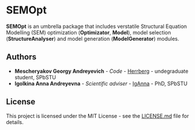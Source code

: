 # SEMOpt

**SEMOpt** is an umbrella package that includes verstatile Structural Equation Modelling (SEM) optimization (**Optimizator**, **Model**), model selection (**StructureAnalyser**) and model generation (**ModelGenerator**) modules.

## Authors

* **Mescheryakov Georgy Andreyevich** - *Code* - [Herrberg](https://bitbucket.org/herrberg) - undegraduate student, SPbSTU
* **Igolkina Anna Andreyevna** - *Scientific adviser* - [IgAnna](https://github.com/iganna) - PhD, SPbSTU

## License

This project is licensed under the MIT License - see the [LICENSE.md](LICENSE.md) file for details.